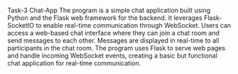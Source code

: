 Task-3
Chat-App
The program is a simple chat application built using Python and the Flask web framework for the backend. 
It leverages Flask-SocketIO to enable real-time communication through WebSocket. 
Users can access a web-based chat interface where they can join a chat room and send messages to each other. 
Messages are displayed in real-time to all participants in the chat room. 
The program uses Flask to serve web pages and handle incoming WebSocket events, creating a basic but functional chat application for real-time communication.

